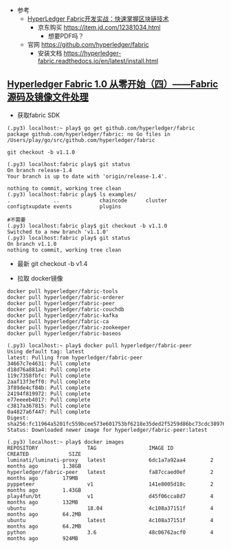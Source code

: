 
- 参考
    - [HyperLedger Fabric开发实战：快速掌握区块链技术](https://www.cnblogs.com/aberic/category/1148898.html)
        - 京东购买 https://item.jd.com/12381034.html
            - 想要PDF吗？
    - 官网 https://github.com/hyperledger/fabric
        - 安装文档 https://hyperledger-fabric.readthedocs.io/en/latest/install.html

## [Hyperledger Fabric 1.0 从零开始（四）——Fabric源码及镜像文件处理](https://www.cnblogs.com/aberic/p/7532114.html)

- 获取fabric SDK
```shell script
(.py3) localhost:~ play$ go get github.com/hyperledger/fabric
package github.com/hyperledger/fabric: no Go files in /Users/play/go/src/github.com/hyperledger/fabric

git checkout -b v1.1.0 

(.py3) localhost:fabric play$ git status
On branch release-1.4
Your branch is up to date with 'origin/release-1.4'.

nothing to commit, working tree clean
(.py3) localhost:fabric play$ ls examples/
.              ..             chaincode      cluster        configtxupdate events         plugins

#不需要
(.py3) localhost:fabric play$ git checkout -b v1.1.0
Switched to a new branch 'v1.1.0'
(.py3) localhost:fabric play$ git status
On branch v1.1.0
nothing to commit, working tree clean

```
- 最新 git checkout -b v1.4

- 拉取 docker镜像
```shell script
docker pull hyperledger/fabric-tools
docker pull hyperledger/fabric-orderer
docker pull hyperledger/fabric-peer
docker pull hyperledger/fabric-couchdb
docker pull hyperledger/fabric-kafka
docker pull hyperledger/fabric-ca
docker pull hyperledger/fabric-zookeeper
docker pull hyperledger/fabric-baseos
```

```shell script
(.py3) localhost:~ play$ docker pull hyperledger/fabric-peer
Using default tag: latest
latest: Pulling from hyperledger/fabric-peer
34667c7e4631: Pull complete
d18d76a881a4: Pull complete
119c7358fbfc: Pull complete
2aaf13f3eff0: Pull complete
3f89de4cf84b: Pull complete
24194f819972: Pull complete
e77eeeeb4017: Pull complete
c3817a367815: Pull complete
0a4827a6f447: Pull complete
Digest: sha256:fc11964a5201fc559bcee573e601753bf6218e35ded2f5259d86bc73cdc38976
Status: Downloaded newer image for hyperledger/fabric-peer:latest

(.py3) localhost:~ play$ docker images
REPOSITORY                TAG                 IMAGE ID            CREATED             SIZE
luminati/luminati-proxy   latest              6dc1a7a92aa4        2 months ago        1.38GB
hyperledger/fabric-peer   latest              fa87ccaed0ef        2 months ago        179MB
pyppeteer                 v1                  141e8005d18c        2 months ago        1.43GB
play4fun/bt               v1                  d45f06cca8d7        4 months ago        132MB
ubuntu                    18.04               4c108a37151f        4 months ago        64.2MB
ubuntu                    latest              4c108a37151f        4 months ago        64.2MB
python                    3.6                 48c06762acf0        4 months ago        924MB
```

